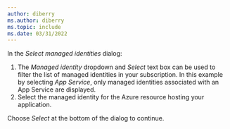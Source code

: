 ```yaml
---
author: diberry
ms.author: diberry
ms.topic: include
ms.date: 03/31/2022
---
```

In the *Select managed identities* dialog:

1. The *Managed identity* dropdown and *Select* text box can be used to filter the list of managed identities in your subscription.  In this example by selecting *App Service*, only managed identities associated with an App Service are displayed.
1. Select the managed identity for the Azure resource hosting your application.

Choose *Select* at the bottom of the dialog to continue.
